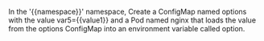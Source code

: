 In the '{{namespace}}' namespace, Create a ConfigMap named options with the value var5={{value1}} and a Pod named nginx that loads the value from the options ConfigMap into an environment variable called option.